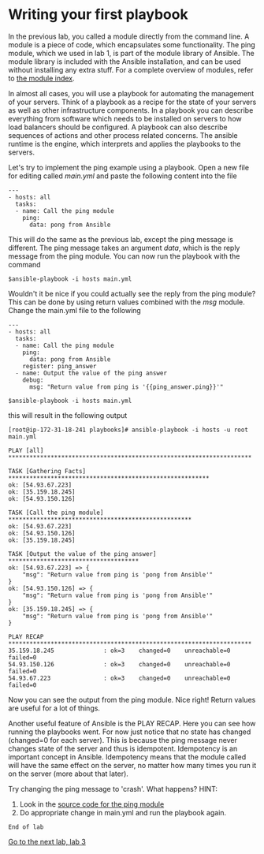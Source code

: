 # Writing your first playbook

In the previous lab, you called a module directly from the command line. A module is a piece of code, which encapsulates some functionality. The ping module, which we used in lab 1, is part of the module library of Ansible. The module library is included with the Ansible installation, and can be used without installing any extra stuff. For a complete overview of modules, refer to [the module index](http://docs.ansible.com/ansible/latest/modules_by_category.html).

In almost all cases, you will use a playbook for automating the management of your servers. Think of a playbook as a recipe for the state of your servers as well as other infrastructure components. In a playbook you can describe everything from software which needs to be installed on servers to how load balancers should be configured. A playbook can also describe sequences of actions and other process related concerns.
The ansible runtime is the engine, which interprets and applies the playbooks to the servers.

Let's try to implement the ping example using a playbook. Open a new file for editing called *main.yml* and paste the following content into the file

```
---
- hosts: all
  tasks:
  - name: Call the ping module
    ping:
      data: pong from Ansible
```

This will do the same as the previous lab, except the ping message is different. The ping message takes an argument *data*, which is the reply message from the ping module. You can now run the playbook with the command

```
$ansible-playbook -i hosts main.yml
```

Wouldn't it be nice if you could actually see the reply from the ping module? This can be done by using return values combined with the *msg* module. Change the main.yml file to the following

```
---
- hosts: all
  tasks:
  - name: Call the ping module
    ping:
      data: pong from Ansible
    register: ping_answer
  - name: Output the value of the ping answer
    debug:
      msg: "Return value from ping is '{{ping_answer.ping}}'"
```

```
$ansible-playbook -i hosts main.yml
```

this will result in the following output

```
[root@ip-172-31-18-241 playbooks]# ansible-playbook -i hosts -u root main.yml

PLAY [all] *********************************************************************

TASK [Gathering Facts] *********************************************************
ok: [54.93.67.223]
ok: [35.159.18.245]
ok: [54.93.150.126]

TASK [Call the ping module] ****************************************************
ok: [54.93.67.223]
ok: [54.93.150.126]
ok: [35.159.18.245]

TASK [Output the value of the ping answer] *************************************
ok: [54.93.67.223] => {
    "msg": "Return value from ping is 'pong from Ansible'"
}
ok: [54.93.150.126] => {
    "msg": "Return value from ping is 'pong from Ansible'"
}
ok: [35.159.18.245] => {
    "msg": "Return value from ping is 'pong from Ansible'"
}

PLAY RECAP *********************************************************************
35.159.18.245              : ok=3    changed=0    unreachable=0    failed=0   
54.93.150.126              : ok=3    changed=0    unreachable=0    failed=0   
54.93.67.223               : ok=3    changed=0    unreachable=0    failed=0   
```

Now you can see the output from the ping module. Nice right! Return values are useful for a lot of things.

Another useful feature of Ansible is the PLAY RECAP. Here you can see how running the playbooks went. For now just notice that no state has changed (changed=0 for each server). This is because the ping message never changes state of the server and thus is idempotent. Idempotency is an important concept in Ansible. Idempotency means that the module called will have the same effect on the server, no matter how many times you run it on the server (more about that later).

Try changing the ping message to 'crash'. What happens? HINT:
1. Look in the [source code for the ping module](https://github.com/ansible/ansible-modules-core/blob/devel/system/ping.py)
2. Do appropriate change in main.yml and run the playbook again.

```
End of lab
```
[Go to the next lab, lab 3](../lab-3/README.md)
